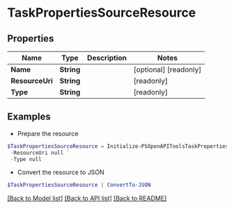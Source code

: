 # TaskPropertiesSourceResource
## Properties

Name | Type | Description | Notes
------------ | ------------- | ------------- | -------------
**Name** | **String** |  | [optional] [readonly] 
**ResourceUri** | **String** |  | [readonly] 
**Type** | **String** |  | [readonly] 

## Examples

- Prepare the resource
```powershell
$TaskPropertiesSourceResource = Initialize-PSOpenAPIToolsTaskPropertiesSourceResource  -Name null `
 -ResourceUri null `
 -Type null
```

- Convert the resource to JSON
```powershell
$TaskPropertiesSourceResource | ConvertTo-JSON
```

[[Back to Model list]](../README.md#documentation-for-models) [[Back to API list]](../README.md#documentation-for-api-endpoints) [[Back to README]](../README.md)

